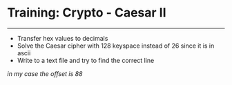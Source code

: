 # Training: Crypto - Caesar II
------

* Transfer hex values to decimals
* Solve the Caesar cipher with 128 keyspace instead of 26 since it is in ascii
* Write to a text file and try to find the correct line

*in my case the offset is 88*

